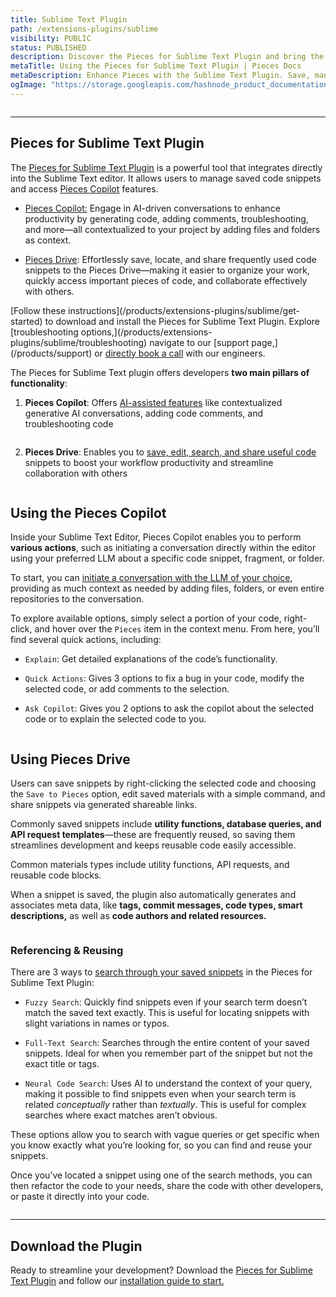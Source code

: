 ```yaml
---
title: Sublime Text Plugin
path: /extensions-plugins/sublime
visibility: PUBLIC
status: PUBLISHED
description: Discover the Pieces for Sublime Text Plugin and bring the power of Pieces to your favorite 
metaTitle: Using the Pieces for Sublime Text Plugin | Pieces Docs
metaDescription: Enhance Pieces with the Sublime Text Plugin. Save, manage, and reuse code snippets seamlessly for faster development.
ogImage: "https://storage.googleapis.com/hashnode_product_documentation_assets/og_images/plugins_extensions/sublime.png"
---
```


<Image src="https://storage.googleapis.com/hashnode_product_documentation_assets/og_images/plugins_extensions/sublime.png" alt="" align="center" fullwidth="true" />

***

## Pieces for Sublime Text Plugin

The <a target="_blank" href="https://packagecontrol.io/packages/Pieces">Pieces for Sublime Text Plugin</a> is a powerful tool that integrates directly into the Sublime Text editor. It allows users to manage saved code snippets and access [Pieces Copilot](/products/extensions-plugins/sublime/copilot) features.

* [Pieces Copilot:](/products/extensions-plugins/sublime/copilot) Engage in AI-driven conversations to enhance productivity by generating code, adding comments, troubleshooting, and more—all contextualized to your project by adding files and folders as context.

* [Pieces Drive](/products/extensions-plugins/sublime/drive): Effortlessly save, locate, and share frequently used code snippets to the Pieces Drive—making it easier to organize your work, quickly access important pieces of code, and collaborate effectively with others.

<CardGroup cols={2}>
  <Card title="Getting Started" image="/assets/icons/sublime.png">
    [Follow these instructions](/products/extensions-plugins/sublime/get-started) to download and install the Pieces for Sublime Text Plugin.
  </Card>

  <Card title="Troubleshooting" image="/assets/icons/platform_logos/pieces_logo.png">
    Explore [troubleshooting options,](/products/extensions-plugins/sublime/troubleshooting) navigate to our [support page,](/products/support) or <a target="_blank" href="https://calendar.google.com/calendar/u/0/appointments/schedules/AcZssZ22WJ2Htd2wRMJhueCNYc0xbFBFCAN-khijcuoXACd_Uux3wIhgZeGkzDRcqD3teamAI-CwCHpr">directly book a call</a> with our engineers.
  </Card>
</CardGroup>

The Pieces for Sublime Text plugin offers developers **two main pillars of functionality**:

1. **Pieces Copilot**: Offers [AI-assisted features](/products/extensions-plugins/sublime/copilot) like contextualized generative AI conversations, adding code comments, and troubleshooting code

<Image src="https://storage.googleapis.com/hashnode_product_documentation_assets/sublime_text_plugin_assets/sublime_text/about_current_selection.png" alt="" align="center" fullwidth="true" />

2. **Pieces Drive**: Enables you to [save, edit, search, and share useful code](/products/extensions-plugins/sublime/drive) snippets to boost your workflow productivity and streamline collaboration with others

<Image src="https://storage.googleapis.com/hashnode_product_documentation_assets/sublime_text_plugin_assets/sublime_text/save_to_pieces.png" alt="" align="center" fullwidth="true" />

## Using the Pieces Copilot

Inside your Sublime Text Editor, Pieces Copilot enables you to perform **various actions**, such as initiating a conversation directly within the editor using your preferred LLM about a specific code snippet, fragment, or folder.

To start, you can [initiate a conversation with the LLM of your choice](/products/extensions-plugins/sublime/copilot/chat), providing as much context as needed by adding files, folders, or even entire repositories to the conversation.

To explore available options, simply select a portion of your code, right-click, and hover over the `Pieces` item in the context menu. From here, you’ll find several quick actions, including:

* `Explain`: Get detailed explanations of the code’s functionality.

* `Quick Actions`: Gives 3 options to fix a bug in your code, modify the selected code, or add comments to the selection.

- `Ask Copilot`: Gives you 2 options to ask the copilot about the selected code or to explain the selected code to you.

<Image src="https://storage.googleapis.com/hashnode_product_documentation_assets/sublime_text_plugin_assets/sublime_text/chatting_with_selection.gif" alt="" align="center" fullwidth="true" />

## Using Pieces Drive

Users can save snippets by right-clicking the selected code and choosing the `Save to Pieces` option, edit saved materials with a simple command, and share snippets via generated shareable links.

Commonly saved snippets include **utility functions, database queries, and API request templates**—these are frequently reused, so saving them streamlines development and keeps reusable code easily accessible.

Common materials types include utility functions, API requests, and reusable code blocks.

When a snippet is saved, the plugin also automatically generates and associates meta data, like **tags, commit messages, code types, smart descriptions,** as well as **code authors and related resources.**

<Image src="https://storage.googleapis.com/hashnode_product_documentation_assets/cdn_migrate_repair_2/sublime_associated_context.webp" alt="" align="center" fullwidth="true" />

### Referencing & Reusing

There are 3 ways to [search through your saved snippets](/products/extensions-plugins/sublime/drive/search-reuse) in the Pieces for Sublime Text Plugin:

* `Fuzzy Search`: Quickly find snippets even if your search term doesn’t match the saved text exactly. This is useful for locating snippets with slight variations in names or typos.

* `Full-Text Search`: Searches through the entire content of your saved snippets. Ideal for when you remember part of the snippet but not the exact title or tags.

* `Neural Code Search`: Uses AI to understand the context of your query, making it possible to find snippets even when your search term is related *conceptually* rather than *textually*. This is useful for complex searches where exact matches aren’t obvious.

These options allow you to search with vague queries or get specific when you know exactly what you’re looking for, so you can find and reuse your snippets.

Once you’ve located a snippet using one of the search methods, you can then refactor the code to your needs, share the code with other developers, or paste it directly into your code.

<Image src="https://storage.googleapis.com/hashnode_product_documentation_assets/cdn_migrate_repair_2/reference_and_reuse.webp" alt="" align="center" fullwidth="true" />

***

## Download the Plugin

Ready to streamline your development? Download the <a target="_blank" href="https://packagecontrol.io/packages/Pieces">Pieces for Sublime Text Plugin</a> and follow our [installation guide to start.](/products/extensions-plugins/sublime/get-started)